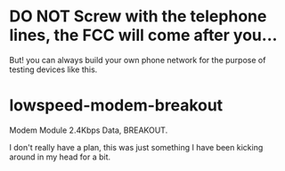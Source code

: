 
# DO NOT Screw with the telephone lines, the FCC will come after you...


But! you can always build your own phone network for the purpose of testing devices like this.


# lowspeed-modem-breakout
Modem Module 2.4Kbps Data, BREAKOUT.

I don't really have a plan, this was just something I have been kicking around in my head for a bit.


